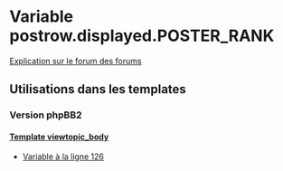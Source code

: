 # Variable postrow.displayed.POSTER_RANK
[Explication sur le forum des forums](http://forum.forumactif.com/t294113-listing-des-variables#postrow.displayed.POSTER_RANK)
## Utilisations dans les templates
### Version phpBB2
#### [Template viewtopic_body](subsilver/viewtopic_body.md)
* [Variable à la ligne 126](../subsilver/viewtopic_body.tpl#L126)